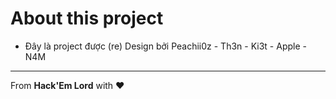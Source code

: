 # About this project

* Đây là project được (re) Design bởi Peachii0z - Th3n - Ki3t - Apple - N4M

---
From **Hack'Em Lord** with ❤


